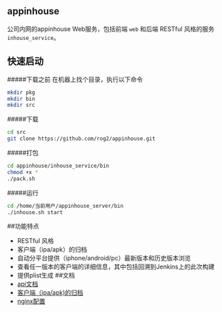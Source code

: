 ## appinhouse

公司内网的appinhouse Web服务，包括前端 `web` 和后端 RESTful 风格的服务`inhouse_service`。

## 快速启动
#####下载之前
在机器上找个目录，执行以下命令
```bash
mkdir pkg
mkdir bin
mkdir src
```
#####下载
```bash
cd src
git clone https://github.com/rog2/appinhouse.git
```
#####打包
```bash
cd appinhouse/inhouse_service/bin
chmod +x *
./pack.sh
```
#####运行

```bash
cd /home/当前用户/appinhouse_server/bin
./inhouse.sh start
```
##功能特点
* RESTful 风格
* 客户端（ipa/apk）的归档
* 自动分平台提供（iphone/android/pc）最新版本和历史版本浏览
* 查看任一版本的客户端的详细信息，其中包括回溯到Jenkins上的此次构建
* 提供plist生成
##文档
* [api文档](inhouse_service/controllers/README.md)
* [客户端（ipa/apk)的归档]()
* [nginx配置]()  



